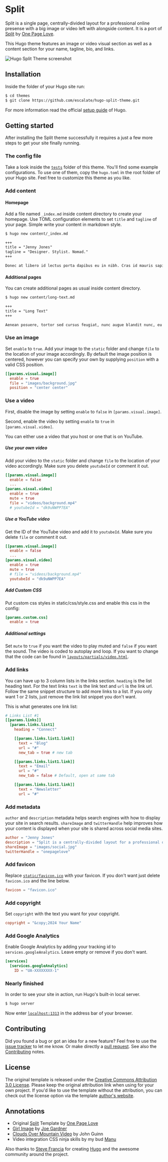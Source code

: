 # Split

Split is a single page, centrally-divided layout for a professional online presense with a big image or video left with alongside content. It is a port of [Split](https://onepagelove.com/split) by [One Page Love](https://onepagelove.com).

This Hugo theme features an image or video visual section as well as a content section for your name, tagline, bio, and links.

![Hugo Split Theme screenshot](https://raw.githubusercontent.com/escalate/hugo-split-theme/master/images/screenshot.png)


## Installation

Inside the folder of your Hugo site run:

```bash
$ cd themes
$ git clone https://github.com/escalate/hugo-split-theme.git
```

For more information read the official [setup guide](https://gohugo.io/getting-started/quick-start/) of Hugo.


## Getting started

After installing the Split theme successfully it requires a just a few more steps to get your site finally running.


### The config file

Take a look inside the [`tests`](https://github.com/escalate/hugo-split-theme/tree/master/tests) folder of this theme. You'll find some example configurations. To use one of them, copy the `hugo.toml` in the root folder of your Hugo site. Feel free to customize this theme as you like.

### Add content

#### Homepage

Add a file named `_index.md` inside content directory to create your homepage. Use TOML configuration elements to set `title` and `tagline` of your page. Simple write your content in markdown style.

```bash
$ hugo new content/_index.md
```

```markdown
+++
title = "Jenny Jones"
tagline = "Designer. Stylist. Nomad."
+++

Donec at libero id lectus porta dapibus eu in nibh. Cras id mauris sapien. Fusce viverra [luctus urna]({{< ref "long-text.md" >}}) ac rutrum. Duis semper elit eu mi facilisis eleifend. Donec semper, [ipsum in]({{< ref "commonmark.md" >}}) malesuada congue, purus sem ullamcorper massa, sit amet lacinia nibh enim sed massa.
```


#### Additional pages

You can create additional pages as usual inside content directory.

```bash
$ hugo new content/long-text.md
```

```markdown
+++
title = "Long Text"
+++

Aenean posuere, tortor sed cursus feugiat, nunc augue blandit nunc, eu sollicitudin urna dolor sagittis lacus. Donec elit libero, sodales nec, volutpat a, suscipit non, turpis. Nullam sagittis. Suspendisse pulvinar, augue ac venenatis condimentum, sem libero volutpat nibh, nec pellentesque velit pede quis nunc.
```


### Use an image

Set `enable` to `true`. Add your image to the `static` folder and change `file` to the location of your image accordingly. By default the image position is centered, however you can specify your own by supplying `position` with a valid CSS position.

```toml
[[params.visual.image]]
  enable = true
  file = "images/background.jpg"
  position = "center center"
```


### Use a video

First, disable the image by setting `enable` to `false` in `[params.visual.image]`.

Second, enable the video by setting `enable` to `true` in `[params.visual.video]`.

You can either use a video that you host or one that is on YouTube.

##### Use your own video

Add your video to the `static` folder and change `file` to the location of your video accordingly. Make sure you delete `youtubeId` or comment it out.

```toml
[[params.visual.image]]
  enable = false
  ...
[params.visual.video]
  enable = true
  mute = true
  file = "videos/background.mp4"
  # youtubeId = "dk9uNWPP7EA"
```

##### Use a YouTube video

Get the ID of the YouTube video and add it to `youtubeId`. Make sure you delete `file` or comment it out.

```toml
[[params.visual.image]]
  enable = false
  ...
[params.visual.video]
  enable = true
  mute = true
  # file = "videos/background.mp4"
  youtubeId = "dk9uNWPP7EA"
```

##### Add Custom CSS

Put custom css styles in static/css/style.css and enable this css in the config:

```toml
[params.custom.css]
  enable = true
```


##### Additional settings

Set `mute` to `true` if you want the video to play muted and `false` if you want the sound. The video is coded to autoplay and loop. If you want to change that the code can be found in [`layouts/partials/video.html`](https://github.com/escalate/hugo-split-theme/tree/master/layouts/partials/video.html).


### Add links

You can have up to 3 column lists in the links section. `heading` is the list heading text. For the text links `text` is the link text and `url` is the link url. Follow the same snippet structure to add more links to a list. If you only want 1 or 2 lists, just remove the link list snippet you don't want.

This is what generates one link list:

```toml
# Links List #1
[[params.links]]
  [params.links.list1]
    heading = "Connect"

    [[params.links.list1.link]]
      text = "Blog"
      url = "#"
      new_tab = true # new tab

    [[params.links.list1.link]]
      text = "Email"
      url = "#"
      new_tab = false # Default, open at same tab

    [[params.links.list1.link]]
      text = "Newsletter"
      url = "#"
```


### Add metadata

`author` and `description` metadata helps search engines with how to display your site in search results. `shareImage` and `twitterHandle` help improves how your content is displayed when your site is shared across social media sites.

```toml
author = "Jenny Jones"
description = "Split is a centrally-divided layout for a professional online presence with a big image or video left with alongside content."
shareImage = "images/social.jpg"
twitterHandle = "onepagelove"
```


### Add favicon
Replace [`static/favicon.ico`](https://github.com/escalate/hugo-split-theme/tree/master/static/favicon.ico) with your favicon. If you don't want just delete `favicon.ico` and the line below.

```toml
favicon = "favicon.ico"
```


### Add copyright
Set `copyright` with the text you want for your copyright.

```toml
copyright = "&copy;2024 Your Name"
```


### Add Google Analytics

Enable Google Analytics by adding your tracking id to `services.googleAnalytics`. Leave empty or remove if you don't want.

```toml
[services]
  [services.googleAnalytics]
    ID = "UA-XXXXXXXX-1"
```


### Nearly finished

In order to see your site in action, run Hugo's built-in local server.

```bash
$ hugo server
```

Now enter [`localhost:1313`](http://localhost:1313) in the address bar of your browser.


## Contributing

Did you found a bug or got an idea for a new feature? Feel free to use the [issue tracker](https://github.com/escalate/hugo-split-theme/issues) to let me know. Or make directly a [pull request](https://github.com/escalate/hugo-split-theme/pulls). See also the [Contributing](./CONTRIBUTING.md) notes.


## License

The original template is released under the [Creative Commons Attribution 3.0 License](https://github.com/escalate/hugo-split-theme/blob/master/LICENSE.md). Please keep the original attribution link when using for your own project. If you'd like to use the template without the attribution, you can check out the license option via the template [author's website](https://onepagelove.com/split).


## Annotations

- Original [Split](https://onepagelove.com/split) Template by [One Page Love](https://onepagelove.com)
- [Girl Image](https://unsplash.com/photos/pAs4IM6OGWI) by [Joe Gardner](https://unsplash.com/@josephgardnerphotography)
- [Clouds Over Mountain Video](http://www.wedistill.io/videos/clouds-over-the-mountain-hd-stock-video) by John Guinn
- Video integration CSS ninja skills by my bud [Manu](https://twitter.com/manuelmoreale)

Also thanks to [Steve Francia](https://github.com/spf13) for creating [Hugo](https://gohugo.io) and the awesome community around the project.
